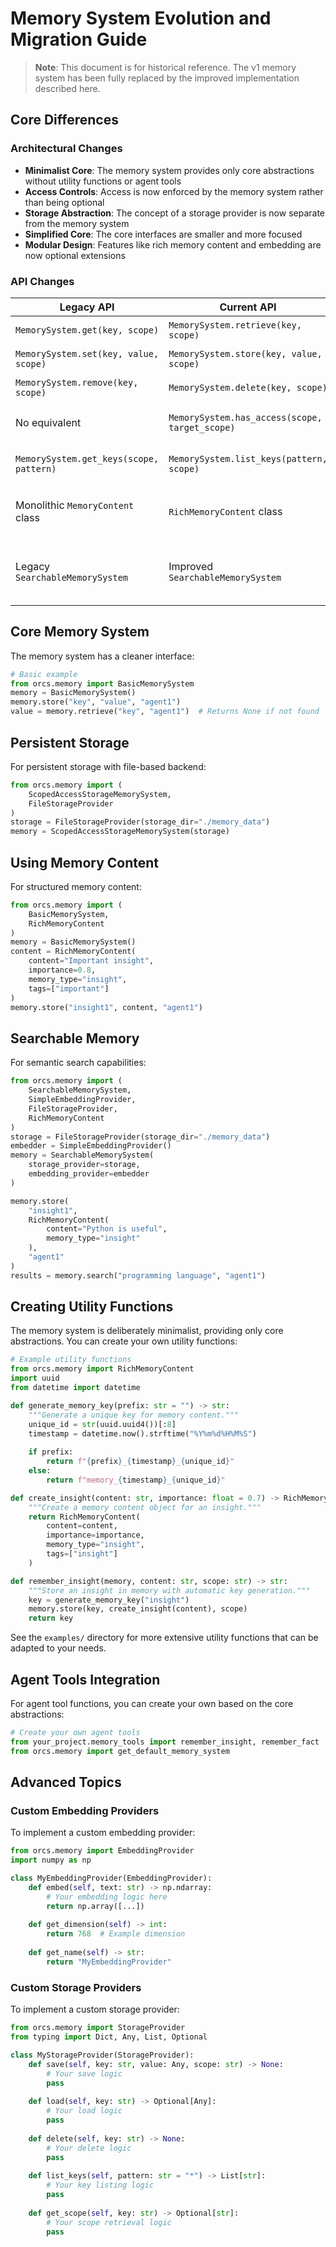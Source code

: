 # Memory System Evolution and Migration Guide

> **Note**: This document is for historical reference. The v1 memory system has been fully replaced by the improved implementation described here.

## Core Differences

### Architectural Changes

- **Minimalist Core**: The memory system provides only core abstractions without utility functions or agent tools
- **Access Controls**: Access is now enforced by the memory system rather than being optional
- **Storage Abstraction**: The concept of a storage provider is now separate from the memory system
- **Simplified Core**: The core interfaces are smaller and more focused
- **Modular Design**: Features like rich memory content and embedding are now optional extensions

### API Changes

| Legacy API | Current API | Notes |
|-----------------|-----------------|-------|
| `MemorySystem.get(key, scope)` | `MemorySystem.retrieve(key, scope)` | Method renamed |
| `MemorySystem.set(key, value, scope)` | `MemorySystem.store(key, value, scope)` | Method renamed |
| `MemorySystem.remove(key, scope)` | `MemorySystem.delete(key, scope)` | Method renamed |
| No equivalent | `MemorySystem.has_access(scope, target_scope)` | New method for access control |
| `MemorySystem.get_keys(scope, pattern)` | `MemorySystem.list_keys(pattern, scope)` | Parameter order changed |
| Monolithic `MemoryContent` class | `RichMemoryContent` class | Similar functionality, improved design |
| Legacy `SearchableMemorySystem` | Improved `SearchableMemorySystem` | Core functionality preserved, improved design |

## Core Memory System

The memory system has a cleaner interface:

```python
# Basic example
from orcs.memory import BasicMemorySystem
memory = BasicMemorySystem()
memory.store("key", "value", "agent1")
value = memory.retrieve("key", "agent1")  # Returns None if not found
```

## Persistent Storage

For persistent storage with file-based backend:

```python
from orcs.memory import (
    ScopedAccessStorageMemorySystem,
    FileStorageProvider
)
storage = FileStorageProvider(storage_dir="./memory_data")
memory = ScopedAccessStorageMemorySystem(storage)
```

## Using Memory Content

For structured memory content:

```python
from orcs.memory import (
    BasicMemorySystem,
    RichMemoryContent
)
memory = BasicMemorySystem()
content = RichMemoryContent(
    content="Important insight",
    importance=0.8,
    memory_type="insight",
    tags=["important"]
)
memory.store("insight1", content, "agent1")
```

## Searchable Memory

For semantic search capabilities:

```python
from orcs.memory import (
    SearchableMemorySystem,
    SimpleEmbeddingProvider,
    FileStorageProvider,
    RichMemoryContent
)
storage = FileStorageProvider(storage_dir="./memory_data")
embedder = SimpleEmbeddingProvider()
memory = SearchableMemorySystem(
    storage_provider=storage,
    embedding_provider=embedder
)

memory.store(
    "insight1", 
    RichMemoryContent(
        content="Python is useful",
        memory_type="insight"
    ), 
    "agent1"
)
results = memory.search("programming language", "agent1")
```

## Creating Utility Functions

The memory system is deliberately minimalist, providing only core abstractions. You can create your own utility functions:

```python
# Example utility functions
from orcs.memory import RichMemoryContent
import uuid
from datetime import datetime

def generate_memory_key(prefix: str = "") -> str:
    """Generate a unique key for memory content."""
    unique_id = str(uuid.uuid4())[:8]
    timestamp = datetime.now().strftime("%Y%m%d%H%M%S")
    
    if prefix:
        return f"{prefix}_{timestamp}_{unique_id}"
    else:
        return f"memory_{timestamp}_{unique_id}"

def create_insight(content: str, importance: float = 0.7) -> RichMemoryContent:
    """Create a memory content object for an insight."""
    return RichMemoryContent(
        content=content,
        importance=importance,
        memory_type="insight",
        tags=["insight"]
    )

def remember_insight(memory, content: str, scope: str) -> str:
    """Store an insight in memory with automatic key generation."""
    key = generate_memory_key("insight")
    memory.store(key, create_insight(content), scope)
    return key
```

See the `examples/` directory for more extensive utility functions that can be adapted to your needs.

## Agent Tools Integration

For agent tool functions, you can create your own based on the core abstractions:

```python
# Create your own agent tools
from your_project.memory_tools import remember_insight, remember_fact
from orcs.memory import get_default_memory_system
```

## Advanced Topics

### Custom Embedding Providers

To implement a custom embedding provider:

```python
from orcs.memory import EmbeddingProvider
import numpy as np

class MyEmbeddingProvider(EmbeddingProvider):
    def embed(self, text: str) -> np.ndarray:
        # Your embedding logic here
        return np.array([...])
    
    def get_dimension(self) -> int:
        return 768  # Example dimension
    
    def get_name(self) -> str:
        return "MyEmbeddingProvider"
```

### Custom Storage Providers

To implement a custom storage provider:

```python
from orcs.memory import StorageProvider
from typing import Dict, Any, List, Optional

class MyStorageProvider(StorageProvider):
    def save(self, key: str, value: Any, scope: str) -> None:
        # Your save logic
        pass
    
    def load(self, key: str) -> Optional[Any]:
        # Your load logic
        pass
    
    def delete(self, key: str) -> None:
        # Your delete logic
        pass
    
    def list_keys(self, pattern: str = "*") -> List[str]:
        # Your key listing logic
        pass
    
    def get_scope(self, key: str) -> Optional[str]:
        # Your scope retrieval logic
        pass
``` 